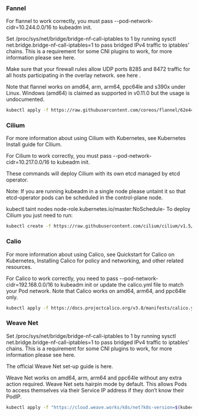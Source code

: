 ### Fannel

For flannel to work correctly, you must pass --pod-network-cidr=10.244.0.0/16 to kubeadm init.

Set /proc/sys/net/bridge/bridge-nf-call-iptables to 1 by running sysctl net.bridge.bridge-nf-call-iptables=1 to pass bridged IPv4 traffic to iptables’ chains. This is a requirement for some CNI plugins to work, for more information please see here.

Make sure that your firewall rules allow UDP ports 8285 and 8472 traffic for all hosts participating in the overlay network. see here .

Note that flannel works on amd64, arm, arm64, ppc64le and s390x under Linux. Windows (amd64) is claimed as supported in v0.11.0 but the usage is undocumented.
```bash
kubectl apply -f https://raw.githubusercontent.com/coreos/flannel/62e44c867a2846fefb68bd5f178daf4da3095ccb/Documentation/kube-flannel.yml
```

### Cilium

For more information about using Cilium with Kubernetes, see Kubernetes Install guide for Cilium.

For Cilium to work correctly, you must pass --pod-network-cidr=10.217.0.0/16 to kubeadm init.

These commands will deploy Cilium with its own etcd managed by etcd operator.

Note: If you are running kubeadm in a single node please untaint it so that etcd-operator pods can be scheduled in the control-plane node.

kubectl taint nodes <node-name> node-role.kubernetes.io/master:NoSchedule-
To deploy Cilium you just need to run:
```bash
kubectl create -f https://raw.githubusercontent.com/cilium/cilium/v1.5/examples/kubernetes/1.14/cilium.yaml
```

### Calio

For more information about using Calico, see Quickstart for Calico on Kubernetes, Installing Calico for policy and networking, and other related resources.

For Calico to work correctly, you need to pass --pod-network-cidr=192.168.0.0/16 to kubeadm init or update the calico.yml file to match your Pod network. Note that Calico works on amd64, arm64, and ppc64le only.
```bash
kubectl apply -f https://docs.projectcalico.org/v3.8/manifests/calico.yaml
```

### Weave Net

Set /proc/sys/net/bridge/bridge-nf-call-iptables to 1 by running sysctl net.bridge.bridge-nf-call-iptables=1 to pass bridged IPv4 traffic to iptables’ chains. This is a requirement for some CNI plugins to work, for more information please see here.

The official Weave Net set-up guide is here.

Weave Net works on amd64, arm, arm64 and ppc64le without any extra action required. Weave Net sets hairpin mode by default. This allows Pods to access themselves via their Service IP address if they don’t know their PodIP.
```bash
kubectl apply -f "https://cloud.weave.works/k8s/net?k8s-version=$(kubectl version | base64 | tr -d '\n')"
```

